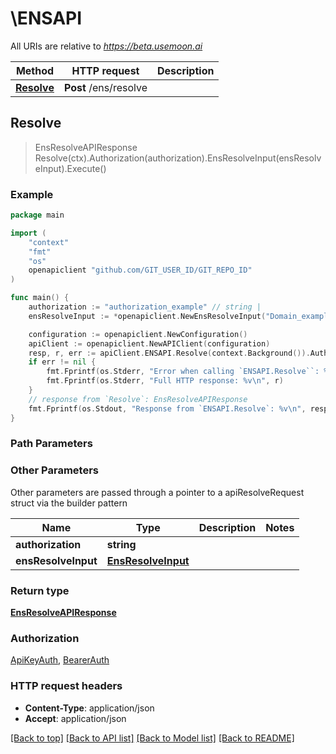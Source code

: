 # \ENSAPI

All URIs are relative to _https://beta.usemoon.ai_

| Method                           | HTTP request          | Description |
| -------------------------------- | --------------------- | ----------- |
| [**Resolve**](ENSAPI.md#Resolve) | **Post** /ens/resolve |             |

## Resolve

> EnsResolveAPIResponse Resolve(ctx).Authorization(authorization).EnsResolveInput(ensResolveInput).Execute()

### Example

```go
package main

import (
	"context"
	"fmt"
	"os"
	openapiclient "github.com/GIT_USER_ID/GIT_REPO_ID"
)

func main() {
	authorization := "authorization_example" // string | 
	ensResolveInput := *openapiclient.NewEnsResolveInput("Domain_example", "ChainId_example") // EnsResolveInput | 

	configuration := openapiclient.NewConfiguration()
	apiClient := openapiclient.NewAPIClient(configuration)
	resp, r, err := apiClient.ENSAPI.Resolve(context.Background()).Authorization(authorization).EnsResolveInput(ensResolveInput).Execute()
	if err != nil {
		fmt.Fprintf(os.Stderr, "Error when calling `ENSAPI.Resolve``: %v\n", err)
		fmt.Fprintf(os.Stderr, "Full HTTP response: %v\n", r)
	}
	// response from `Resolve`: EnsResolveAPIResponse
	fmt.Fprintf(os.Stdout, "Response from `ENSAPI.Resolve`: %v\n", resp)
}
```

### Path Parameters

### Other Parameters

Other parameters are passed through a pointer to a apiResolveRequest struct via the builder pattern

| Name                | Type                                      | Description | Notes |
| ------------------- | ----------------------------------------- | ----------- | ----- |
| **authorization**   | **string**                                |             |       |
| **ensResolveInput** | [**EnsResolveInput**](EnsResolveInput.md) |             |       |

### Return type

[**EnsResolveAPIResponse**](EnsResolveAPIResponse.md)

### Authorization

[ApiKeyAuth](./#ApiKeyAuth), [BearerAuth](./#BearerAuth)

### HTTP request headers

* **Content-Type**: application/json
* **Accept**: application/json

[\[Back to top\]](ENSAPI.md) [\[Back to API list\]](./#documentation-for-api-endpoints) [\[Back to Model list\]](./#documentation-for-models) [\[Back to README\]](./)
